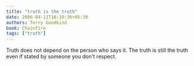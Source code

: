 ```yaml
---
title: "truth is the truth"
date: 2006-04-11T16:10:36+05:30
authors: Terry Goodkind
book: Chainfire
tags: ["truth"]
---
```

Truth does not depend on the person who says it. The truth is still the truth even if stated by someone you don't respect.
